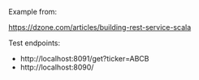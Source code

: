 Example from:

https://dzone.com/articles/building-rest-service-scala

Test endpoints:

* http://localhost:8091/get?ticker=ABCB
* http://localhost:8090/

